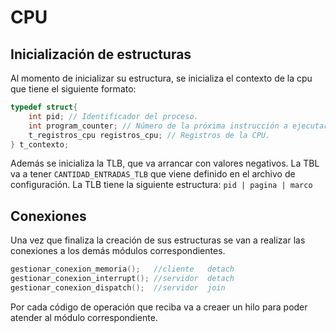 # CPU

## Inicialización de estructuras

Al momento de inicializar su estructura, se inicializa el contexto de la cpu que tiene el siguiente formato:

``` c
typedef struct{
    int pid; // Identificador del proceso.
    int program_counter; // Número de la próxima instrucción a ejecutar.
    t_registros_cpu registros_cpu; // Registros de la CPU.
} t_contexto;
```

Además se inicializa la TLB, que va arrancar con valores negativos. La TBL va a tener `CANTIDAD_ENTRADAS_TLB` que viene definido en el archivo de configuración.
La TLB tiene la siguiente estructura: `pid | pagina | marco`

## Conexiones

Una vez que finaliza la creación de sus estructuras se van a realizar las conexiones a los demás módulos correspondientes.

``` c
gestionar_conexion_memoria();   //cliente   detach
gestionar_conexion_interrupt(); //servidor  detach
gestionar_conexion_dispatch();  //servidor  join
```

Por cada código de operación que reciba va a creaer un hilo para poder atender al módulo correspondiente.
